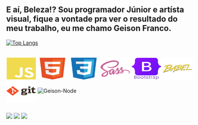 ## E aí, Beleza!? Sou programador Júnior e artísta visual, fique a vontade pra ver o resultado do meu trabalho, eu me chamo Geison Franco. 

[![Top Langs](https://github-readme-stats.vercel.app/api/top-langs/?username=GeisonFranco&theme=transparent)](https://github.com/anuraghazra/github-readme-stats)

<div style="display: inline_block"><br>
  <img align="center" alt="Geison-Js" height="60" width="80" src="https://raw.githubusercontent.com/devicons/devicon/master/icons/javascript/javascript-plain.svg">
  <img align="center" alt="Geison-HTML" height="60" width="80" src="https://raw.githubusercontent.com/devicons/devicon/master/icons/html5/html5-original.svg">
  <img align="center" alt="Geison-CSS" height="60" width="80" src="https://raw.githubusercontent.com/devicons/devicon/master/icons/css3/css3-original.svg">
  <img align="center" alt="Geison-Sass" height="60" width="80" src="https://raw.githubusercontent.com/devicons/devicon/1119b9f84c0290e0f0b38982099a2bd027a48bf1/icons/sass/sass-original.svg">
  <img align="center" alt="Geison-Bootstrap" height="60" width="80" src="https://raw.githubusercontent.com/devicons/devicon/1119b9f84c0290e0f0b38982099a2bd027a48bf1/icons/bootstrap/bootstrap-original-wordmark.svg">
  <img align="center" alt="Geison-Babel" height="60" width="80" src="https://raw.githubusercontent.com/devicons/devicon/1119b9f84c0290e0f0b38982099a2bd027a48bf1/icons/babel/babel-original.svg">
  <img align="center" alt="Geison-Git" height="60" width="80" src="https://raw.githubusercontent.com/devicons/devicon/1119b9f84c0290e0f0b38982099a2bd027a48bf1/icons/git/git-original-wordmark.svg">
  <img align="center" alt="Geison-Node" height="60" width="80" src="https://cdn.jsdelivr.net/gh/devicons/devicon/icons/nodejs/nodejs-plain-wordmark.svg">

</div>
  
  ##
 
<div> 
  <a href="https://www.instagram.com/geison_franco/" target="_blank"><img src="https://img.shields.io/badge/-Instagram-%23E4405F?style=for-the-badge&logo=instagram&logoColor=white" target="_blank"></a>
  <a href = "mailto:geisonfler@gmail.com"><img src="https://img.shields.io/badge/-Gmail-%23333?style=for-the-badge&logo=gmail&logoColor=white" target="_blank"></a>
  <a href="https://www.linkedin.com/in/geison-franco-b8a00487/" target="_blank"><img src="https://img.shields.io/badge/-LinkedIn-%230077B5?style=for-the-badge&logo=linkedin&logoColor=white" target="_blank"></a> 

  
</div>
